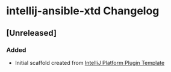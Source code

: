 <!-- Keep a Changelog guide -> https://keepachangelog.com -->

# intellij-ansible-xtd Changelog

## [Unreleased]
### Added
- Initial scaffold created from [IntelliJ Platform Plugin Template](https://github.com/JetBrains/intellij-platform-plugin-template)
